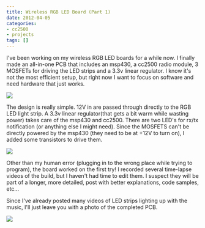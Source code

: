 ```yaml
---
title: Wireless RGB LED Board (Part 1)
date: 2012-04-05
categories:
- cc2500
- projects
tags: []
---
```

I've been working on my wireless RGB LED boards for a while now. I finally made an all-in-one PCB that includes an msp430, a cc2500 radio module, 3 MOSFETs for driving the LED strips and a 3.3v linear regulator. I know it's not the most efficient setup, but right now I want to focus on software and need hardware that just works.

![](/images/wp/wirelessRGBv1Schem.png)

The design is really simple. 12V in are passed through directly to the RGB LED light strip. A 3.3v linear regulator(that gets a bit warm while wasting power) takes care of the msp430 and cc2500. There are two LED's for rx/tx notification (or anything else I might need). Since the MOSFETS can't be directly powered by the msp430 (they need to be at +12V to turn on), I added some transistors to drive them.

![](/images/wp/wirelessRGBv1PCB.png)

Other than my human error (plugging in to the wrong place while trying to program), the board worked on the first try! I recorded several time-lapse videos of the build, but I haven't had time to edit them. I suspect they will be part of a longer, more detailed, post with better explanations, code samples, etc...

Since I've already posted many videos of LED strips lighting up with the music, I'll just leave you with a photo of the completed PCB.

![](/images/wp/IMG_5036.jpg)
